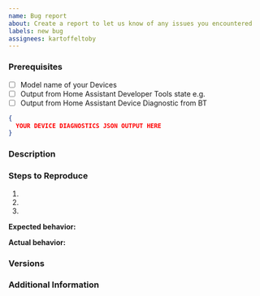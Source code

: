 ```yaml
---
name: Bug report
about: Create a report to let us know of any issues you encountered
labels: new bug
assignees: kartoffeltoby
---
```


### Prerequisites

* [ ] Model name of your Devices
* [ ] Output from Home Assistant Developer Tools state e.g.
* [ ] Output from Home Assistant Device Diagnostic from BT

```json
{
  YOUR DEVICE DIAGNOSTICS JSON OUTPUT HERE
}
```

### Description

<!-- Description of the issue -->

### Steps to Reproduce

1. <!-- First Step -->
2. <!-- Second Step -->
3. <!-- and so on… -->

**Expected behavior:**

<!-- What you expect to happen -->

**Actual behavior:**

<!-- What happens -->

### Versions

<!-- Provide both, HA and BT version -->

### Additional Information

<!-- Any additional information, configuration, or data that might be necessary to reproduce the issue. -->

